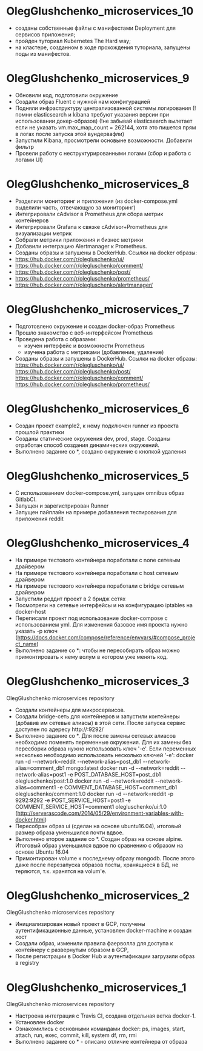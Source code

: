 # OlegGlushchenko_microservices_10
  - созданы собственные файлы с манифестами Deployment для сервисов приложения;
  - пройден туториал Kubernetes The Hard way;
  - на кластере, созданном в ходе прохождения туториала, запущены поды из манифестов.


# OlegGlushchenko_microservices_9
 - Обновили код, подготовили окружение
 - Создали образ Fluent с нужной нам конфигурацией
 - Подняли инфраструктуру централизованной системы логирования (!помни elasticsearch и kibana требуют указания версии при использовании докер-образов) (!не забывай elasticsearch вылетает если не указать vm.max_map_count = 262144, хотя это пишется прям в логах после запуска этой вундервафли)
 - Запустили Kibanа, просмотрели основыне возможности. Добавили фильтр
 - Провели работу с неструктурированными логами (сбор и работа с логами UI)

# OlegGlushchenko_microservices_8
 - Разделили мониторинг и приложения (из docker-compose.yml выделили часть, отвечающую за мониторинг)
 - Интегрировали cAdvisor в Prometheus для сбора метрик контейнеров
 - Интегрировали Grafana к связке cAdvisor+Prometheus для визуализации метрик
 - Собрали метрики приложения и бизнес метрики
 - Добавили интеграцию Alertmanager к Prometheus.  
 - Созданы образы и запушены в DockerHub. Ссылки на docker образы:
  - https://hub.docker.com/r/olegluschenko/ui/
  - https://hub.docker.com/r/olegluschenko/comment/
  - https://hub.docker.com/r/olegluschenko/post/
  - https://hub.docker.com/r/olegluschenko/prometheus/
  - https://hub.docker.com/r/olegluschenko/alertmanager/

# OlegGlushchenko_microservices_7
 - Подготовлено окружение и создан docker-образ Prometheus
 - Прошло знакомство с веб-интерфейсом Prometheus
 - Проведена работа с образами:
    - изучен интерфейс и возможности Prometheus
    - изучена работа с метриками (добавление, удаление)
 - Созданы образы и запушены в DockerHub. Ссылки на docker образы:
    https://hub.docker.com/r/olegluschenko/ui/
    https://hub.docker.com/r/olegluschenko/post/
    https://hub.docker.com/r/olegluschenko/comment/
    https://hub.docker.com/r/olegluschenko/prometheus/

# OlegGlushchenko_microservices_6
 - Создан проект example2, к нему подключен runner из проекта прошлой практики
 - Созданы статические окружения dev, prod, stage. Созданы отработан способ создания динамических окружений.
 - Выполнено задание со *, создано окружение с кнопкой удаления


# OlegGlushchenko_microservices_5
- С использованием docker-compose.yml, запущен omnibus образ GitlabCI. 
- Запущен и зарегистрирован Runner
- Запущен пайплайн на примере добавления тестирования для приложения reddit


# OlegGlushchenko_microservices_4
 - На примере тестового контейнера поработали с none сетевым драйвером 
 - На примере тестового контейнера поработали с host сетевым драйвером 
 - На примере тестового контейнера поработали с bridge сетевым драйвером 
 - Запустили реддит проект в 2 бридж сетях
 - Посмотрели на сетевые интерфейсы и на конфигурацию iptables на docker-host
 - Переписали проект под использование docker-compose с использованием yml. Для изменения базовое имя проекта нужно указать -p ключ (https://docs.docker.com/compose/reference/envvars/#compose_project_name)
 - Выполнено задание со *: чтобы не пересобирать образ можно примонтировать к нему волум в котором уже менять код.


# OlegGlushchenko_microservices_3
OlegGlushchenko microservices repository
- Создали контейнеры для микросервисов. 
- Создали bridge-сеть для контейнеров и запустили контейнеры (добавив им сетевые алиасы) в этой сети. После запуска сервис доступен по адересу http://<docker-host-ip>:9292/
- Выполнено задание со *. Для после замены сетевых алиасов необходимо поменять переменные окружения. Для их замены без пересборки образа нужно использовать ключ '-e'. Если переменных несколько необходимо использовать несколько ключей '-e':
docker run -d --network=reddit --network-alias=post_db1 --network-alias=comment_db1 mongo:latest
docker run -d --network=reddit --network-alias=post1 -e POST_DATABASE_HOST=post_db1 olegluschenko/post:1.0 
docker run -d --network=reddit --network-alias=comment1 -e COMMENT_DATABASE_HOST=comment_db1 olegluschenko/comment:1.0
docker run -d --network=reddit -p 9292:9292 -e POST_SERVICE_HOST=post1 -e COMMENT_SERVICE_HOST=comment1 olegluschenko/ui:1.0
(http://serverascode.com/2014/05/29/environment-variables-with-docker.html)
- Пересобран образ ui (сделан на основе ubuntu16.04), итоговый размер образа уменьшился почти вдвое.
- Выполнено второе задание со *. Создан образ на основе alpine. Итоговый образ уменьшился вдвое по сравнению с образом на основе Ubuntu 16.04
- Примонтирован volume к последнему образу mongodb. После этого даже после перезапуска образов посты, хранящиеся в БД, не теряются, т.к. хранятся на volum'е.

# OlegGlushchenko_microservices_2
OlegGlushchenko microservices repository
- Инициализирован новый проект в GCP, получены аутентификационные данные, установлен docker-machine и создан хост
- Создали образ, изменили правила фаерволла для доступа к контейнеру с развернутым образом в GCP, 
- После регистрации в Docker Hub и аутентификации загрузили образ в registry

# OlegGlushchenko_microservices_1
OlegGlushchenko microservices repository
- Настроена интеграция с Travis CI, создана отдельная ветка docker-1. 
- Установлен docker
- Ознакомились с основными командами docker: ps, images, start, attach, run, exec, commit, kill, system df, rm, rmi
- Выполнено задание со * - описано отличие контейнера от образа
